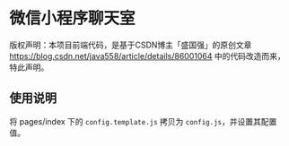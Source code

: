 # 微信小程序聊天室

版权声明：本项目前端代码，是基于CSDN博主「盛国强」的原创文章 https://blog.csdn.net/java558/article/details/86001064 中的代码改造而来，特此声明。

## 使用说明
将 pages/index 下的 `config.template.js` 拷贝为 `config.js`，并设置其配置值。
